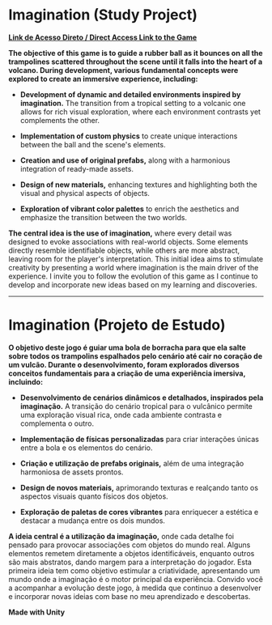 # Imagination (Study Project)

**[Link de Acesso Direto / Direct Access Link to the Game](https://play.unity.com/en/games/179d7747-f3a1-4968-a5bf-02efd1f69b89/imagination)**

**The objective of this game is to guide a rubber ball as it bounces on all the trampolines scattered throughout the scene until it falls into the heart of a volcano. During development, various fundamental concepts were explored to create an immersive experience, including:**

- **Development of dynamic and detailed environments inspired by imagination.** The transition from a tropical setting to a volcanic one allows for rich visual exploration, where each environment contrasts yet complements the other.

- **Implementation of custom physics** to create unique interactions between the ball and the scene's elements.

- **Creation and use of original prefabs,** along with a harmonious integration of ready-made assets.

- **Design of new materials,** enhancing textures and highlighting both the visual and physical aspects of objects.

- **Exploration of vibrant color palettes** to enrich the aesthetics and emphasize the transition between the two worlds.

**The central idea is the use of imagination,** where every detail was designed to evoke associations with real-world objects. Some elements directly resemble identifiable objects, while others are more abstract, leaving room for the player's interpretation. This initial idea aims to stimulate creativity by presenting a world where imagination is the main driver of the experience. I invite you to follow the evolution of this game as I continue to develop and incorporate new ideas based on my learning and discoveries.

---

# Imagination (Projeto de Estudo)

**O objetivo deste jogo é guiar uma bola de borracha para que ela salte sobre todos os trampolins espalhados pelo cenário até cair no coração de um vulcão. Durante o desenvolvimento, foram explorados diversos conceitos fundamentais para a criação de uma experiência imersiva, incluindo:**

- **Desenvolvimento de cenários dinâmicos e detalhados, inspirados pela imaginação.** A transição do cenário tropical para o vulcânico permite uma exploração visual rica, onde cada ambiente contrasta e complementa o outro.

- **Implementação de físicas personalizadas** para criar interações únicas entre a bola e os elementos do cenário.

- **Criação e utilização de prefabs originais,** além de uma integração harmoniosa de assets prontos.

- **Design de novos materiais,** aprimorando texturas e realçando tanto os aspectos visuais quanto físicos dos objetos.

- **Exploração de paletas de cores vibrantes** para enriquecer a estética e destacar a mudança entre os dois mundos.

**A ideia central é a utilização da imaginação,** onde cada detalhe foi pensado para provocar associações com objetos do mundo real. Alguns elementos remetem diretamente a objetos identificáveis, enquanto outros são mais abstratos, dando margem para a interpretação do jogador. Esta primeira ideia tem como objetivo estimular a criatividade, apresentando um mundo onde a imaginação é o motor principal da experiência. Convido você a acompanhar a evolução deste jogo, à medida que continuo a desenvolver e incorporar novas ideias com base no meu aprendizado e descobertas.

**Made with Unity**

